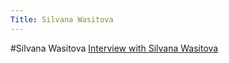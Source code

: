 ```yaml
---
Title: Silvana Wasitova
---
```

#Silvana Wasitova
[Interview with Silvana Wasitova](/wiki/projects/bachelorsprojects/Agility/SilvanaWasitova/interviewSilvanaWasitova?_k=NsQaQKv5)
